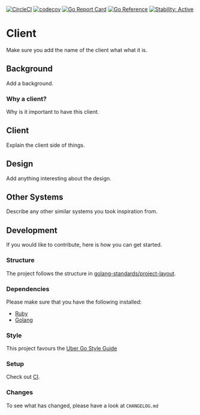 [![CircleCI](https://circleci.com/gh/alexfalkowski/sashactl.svg?style=svg)](https://circleci.com/gh/alexfalkowski/sashactl)
[![codecov](https://codecov.io/gh/alexfalkowski/sashactl/graph/badge.svg?token=QSRFU8VNST)](https://codecov.io/gh/alexfalkowski/sashactl)
[![Go Report Card](https://goreportcard.com/badge/github.com/alexfalkowski/sashactl)](https://goreportcard.com/report/github.com/alexfalkowski/sashactl)
[![Go Reference](https://pkg.go.dev/badge/github.com/alexfalkowski/sashactl.svg)](https://pkg.go.dev/github.com/alexfalkowski/sashactl)
[![Stability: Active](https://masterminds.github.io/stability/active.svg)](https://masterminds.github.io/stability/active.html)


# Client

Make sure you add the name of the client what what it is.

## Background

Add a background.

### Why a client?

Why is it important to have this client.

## Client

Explain the client side of things.

## Design

Add anything interesting about the design.

## Other Systems

Describe any other similar systems you took inspiration from.

## Development

If you would like to contribute, here is how you can get started.

### Structure

The project follows the structure in [golang-standards/project-layout](https://github.com/golang-standards/project-layout).

### Dependencies

Please make sure that you have the following installed:
- [Ruby](.ruby-version)
- [Golang](go.mod)

### Style

This project favours the [Uber Go Style Guide](https://github.com/uber-go/guide/blob/master/style.md)

### Setup

Check out [CI](.circleci/config.yml).


### Changes

To see what has changed, please have a look at `CHANGELOG.md`
